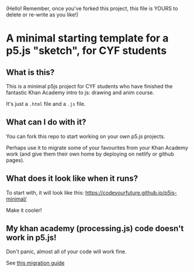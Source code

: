 (Hello!  Remember, once you've forked this project, this file is YOURS to delete or re-write as you like!)


# A minimal starting template for a p5.js "sketch", for CYF students

## What is this?

This is a minimal p5js project for CYF students who have finished the fantastic Khan Academy intro to js: drawing and anim course.

It's just a `.html` file and a `.js` file.

## What can I do with it?

You can fork this repo to start working on your own p5.js projects.

Perhaps use it to migrate some of your favourites from your Khan Academy work (and give them their own home by deploying on netlify or github pages).

## What does it look like when it runs?

To start with, it will look like this: https://codeyourfuture.github.io/p5js-minimal/

Make it cooler!


## My khan academy (processing.js) code doesn't work in p5.js!

Don't panic, almost all of your code will work fine.

See [this migration guide](https://github.com/CodeYourFuture/fundamentals-course/blob/master/from-khan-academy-processingjs-to-p5js.md)
